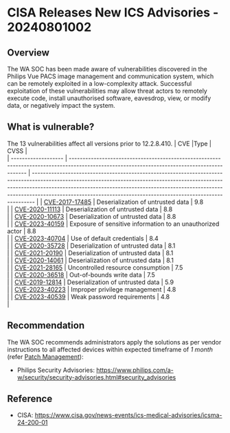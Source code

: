 # CISA Releases New ICS Advisories - 20240801002

## Overview

The WA SOC has been made aware of vulnerabilities discovered in the Philips Vue PACS image management and communication system, which can be remotely exploited in a low-complexity attack. Successful exploitation of these vulnerabilities may allow threat actors to remotely execute code, install unauthorised software, eavesdrop, view, or modify data, or negatively impact the system.

## What is vulnerable?
The 13 vulnerabilities affect all versions prior to 12.2.8.410.
| CVE |Type                                | CVSS                    |  
| ------------------- | -------------------------------------------------------------------------------------------------------------------------------------------- | ------------------------------------------------------------------------------------------------------------------------------------------------------------------------------------------------------------------------------------------------------------------------------------------------------------------------- | 
| [CVE-2017-17485](https://nvd.nist.gov/vuln/detail/CVE-2017-17485)      | Deserialization of untrusted data | 9.8 </br>  |
| [CVE-2020-11113](https://nvd.nist.gov/vuln/detail/CVE-2020-11113)      | Deserialization of untrusted data | 8.8 </br>  |
| [CVE-2020-10673](https://nvd.nist.gov/vuln/detail/CVE-2020-10673)      | Deserialization of untrusted data | 8.8 </br>  |
| [CVE-2023-40159](https://nvd.nist.gov/vuln/detail/CVE-2023-40159)      | Exposure of sensitive information to an unauthorized actor | 8.8 </br>  |
| [CVE-2023-40704](https://nvd.nist.gov/vuln/detail/CVE-2023-40704)      | Use of default credentials | 8.4 </br>  |
| [CVE-2020-35728](https://nvd.nist.gov/vuln/detail/CVE-2020-35728)      | Deserialization of untrusted data | 8.1 </br>  |
| [CVE-2021-20190](https://nvd.nist.gov/vuln/detail/CVE-2021-20190)      | Deserialization of untrusted data | 8.1 </br>  |
| [CVE-2020-14061](https://nvd.nist.gov/vuln/detail/CVE-2020-14061)      | Deserialization of untrusted data | 8.1 </br>  |
| [CVE-2021-28165](https://nvd.nist.gov/vuln/detail/CVE-2021-28165)      | Uncontrolled resource consumption | 7.5 </br>  |
| [CVE-2020-36518](https://nvd.nist.gov/vuln/detail/CVE-2020-36518)      | Out-of-bounds write data | 7.5 </br>  |
| [CVE-2019-12814](https://nvd.nist.gov/vuln/detail/CVE-2019-12814)      | Deserialization of untrusted data | 5.9 </br>  |
| [CVE-2023-40223](https://nvd.nist.gov/vuln/detail/CVE-2023-40223)      | Improper privilege management | 4.8 </br>  |
| [CVE-2023-40539](https://nvd.nist.gov/vuln/detail/CVE-2023-40539)      | Weak password requirements  | 4.8 </br>  |


## Recommendation

The WA SOC recommends administrators apply the solutions as per vendor instructions to all affected devices within expected timeframe of *1 month* (refer [Patch Management](../guidelines/patch-management.md)):

- Philips Security Advisories: <https://www.philips.com/a-w/security/security-advisories.html#security_advisories>

## Reference

- CISA: <https://www.cisa.gov/news-events/ics-medical-advisories/icsma-24-200-01>
